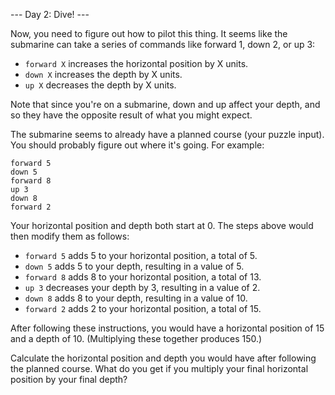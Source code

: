 --- Day 2: Dive! ---

Now, you need to figure out how to pilot this thing.
It seems like the submarine can take a series of commands like forward 1, down
2, or up 3:

+ `forward X` increases the horizontal position by X units.
+ `down X` increases the depth by X units.
+ `up X` decreases the depth by X units.

Note that since you're on a submarine, down and up affect your depth, and so
they have the opposite result of what you might expect.

The submarine seems to already have a planned course (your puzzle input). You
should probably figure out where it's going. For example:

```
forward 5
down 5
forward 8
up 3
down 8
forward 2
```

Your horizontal position and depth both start at 0. The steps above would then
modify them as follows:

+ `forward 5` adds 5 to your horizontal position, a total of 5.
+ `down 5` adds 5 to your depth, resulting in a value of 5.
+ `forward 8` adds 8 to your horizontal position, a total of 13.
+ `up 3` decreases your depth by 3, resulting in a value of 2.
+ `down 8` adds 8 to your depth, resulting in a value of 10.
+ `forward 2` adds 2 to your horizontal position, a total of 15.

After following these instructions, you would have a horizontal position of 15
and a depth of 10. (Multiplying these together produces 150.)

Calculate the horizontal position and depth you would have after following the
planned course. What do you get if you multiply your final horizontal position
by your final depth?
